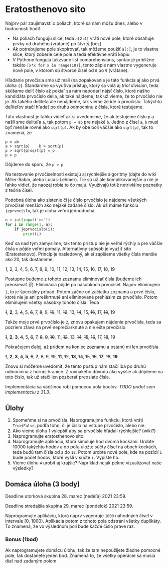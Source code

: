 # Eratosthenovo sito

Najprv pár zaujímavstí o poliach, ktoré sa nám môžu dnes, alebo v budúcnosti hodiť. 

* Na poliach fungujú slice, teda `a[2:4]` vráti nové pole, ktoré obsahuje prvky od druhého (vrátane) po štvrtý (bez)
* Ak potrebujeme pole skopirovať, tak môžeme použiť `a[:]`, je to vlastne slice, ktorý zoberie celé pole a teda efektívne vráti kópiu
* V Pythone fungujú takzvané list comprehensions, syntax je približne takáto `[x*x for x in range(10)]`, tento zápis nám vlastne vygeneruje nové pole, v ktorom sú štvorce čísel od `0` po `9` (vrátane).

Hľadanie prvočísla sme už mali (na zopakovanie je táto funkcia aj ako prvá úloha :)). Štandardne sa vyuťíva prístup, ktorý sa volá aj *trial division*, teda skúšame deliť číslo až pokiaľ sa nám nepodarí nájsť číslo, ktoré nášho kandidáta prvočíslo delia, ak také nájdeme, tak už vieme, že to prvočíslo nie je. Ak takého deliteľa ale nenájdeme, tak vieme že ide o prvočíslo. Takýchto deľiteľov stačí hľadať po druhú odmocninu z čísla, ktoré testujeme. 

Táto vlastnosť je ľahko vidieť ak si uvedomíme, že ak testujeme číslo `p` a našli sme deliteľa `a`, tak potom `p = ab` pre nejaké `b`. Jedno z čísel `a`, `b` musi byť menšie rovné ako `sqrt(p)`. Ak by obe boli väčšie ako `sqrt(p)`, tak to znamená, že 

```plain
p = ab
a > sqrt(p)    b > sqrt(p)
p > sqrt(p)sqrt(p) = p
p > p
```

Dôjdeme do sporu, že `p > p`.

Na testovanie prvočiselnosti existujú aj rýchlejšie algoritmy (dajte do wiki Miller-Rabin, alebo Lucas-Lehmer). Tie sú už ale komplikovanejšie a nie je ľahko vidieť, že naozaj robia to čo majú. Využívajú totiž netriviálne poznatky z teórie čísel. 

Podobná úloha ako zistenie či je číslo prvočíslo je nájdeme všetkých prvočísel menších ako nejaké zadané číslo. Ak už máme funkciu `jeprvocislo`, tak je uloha veľmi jednoduchá. 

```py
n = int(input('n='))
for i in range(1, n):
    if jeprvocislo(i):
        print(i)
```

Keď sa nad tým zamyslíme, tak tento prístup nie je veľmi rýchly a pre väčšie čísla `n` pôjde veľmi pomaly. Alternatívny spôsob je využiť sito (Eratostenovo). Princíp je nasledovný, ak si zapíšeme všetky čísla menšie ako 20, tak dostaneme. 

1, 2, 3, 4, 5, 6, 7, 8, 9, 10, 11, 12, 13, 14, 15, 16, 17, 18, 19

Postupne budeme z tohoto zoznamu eliminovať čísla (budeme ich preosievať ✌). Eliminácia pôjde po násobkoch prvočísel. Najprv eliminujem `1`, to je špeciálny prípad. Potom začne od začiatku zoznamu a prvé číslo, ktoré nie je ani preškrtnuté ani eliminované prehlásim za prvočíslo. Potom eliminujem všetky násobky tohoto čísla. Teda

~~1~~, **2**, 3, ~~4~~, 5, ~~6~~, 7, ~~8~~, 9, ~~10~~, 11, ~~12~~, 13, ~~14~~, 15, ~~16~~, 17, ~~18~~, 19

Takže moje prvé prvočíslo je `2`, znovu opakujem nájdenie prvočísla, teda sa pozriem zľava na prvé neprečiarknuté a nie ešte prvočíslo

~~1~~, **2**, **3**, ~~4~~, 5, ~~6~~, 7, ~~8~~, ~~9~~, ~~10~~, 11, ~~12~~, 13, ~~14~~, ~~15~~, ~~16~~, 17, ~~18~~, 19

Pokračujem ďalej, až prídem na koniec zoznamu a ostanú mi len prvočísla 

~~1~~, **2**, **3**, ~~4~~, **5**, ~~6~~, **7**, ~~8~~, ~~9~~, ~~10~~, **11**, ~~12~~, **13**, ~~14~~, ~~15~~, ~~16~~, **17**, ~~18~~, **19**

Znovu si môžeme uvedomiť, že tento postup nám stačí iba po druhú odmocninu z hornej hranice. Z rovnakého dôvodu ako vyššie ak dôjdeme na toto číslo, tak už stačí len pozberať preosiate čísla. 

Implementácia sa väčšinou robí pomocou pola boolov. *TODO pridat sem implementaciu z 31.3.*

## Úlohy

1. Spomeňme si na prvočísla. Naprogramujme funkciu, ktorá vráti `True`/`False`, podľa toho, či je číslo na vstupe prvočíslo, alebo nie. 
2. Ako vieme úlohu *1* vylepšiť aby sa prvočísla hľadali rýchlejšie? (wiki?)
3. Naprogramujte eratosthenovo sito. 
4. Naprogramujte aplikáciu, ktorá simuluje hod dvoma kockami. Urobte 10000 takýchto hodov a do poľa uložte súčty čísel na oboch kockách, teda budú tam čísla od `2` do `12`. Potom urobte nové pole, kde na pozícií `i` bude počet hodov, ktoré vyšli v súčte `i`. Vypište ho. 
5. Vieme úlohu `4` urobiť aj krajšie? Napríklad nejak pekne vizualizovať naše výsledky?

## Domáca úloha (3 body)

Deadline utorková skupina 28. marec (nedeľa) 2021 23:59.

Deadline stredajšia skupina 29. marec (pondelok) 2021 23:59.

Naprogramujte aplikáciu, ktorá naprv vygenruje `1000` náhodných čísel v intervale [0, 1000). Aplikácia potom z tohoto pola odstráni všetky duplikáty. To znamená, že vo výslednom poli bude každé číslo práve raz. 

### Bonus (1bod)

Ak naprogramujete domácu úlohu, tak že tam nepoužijete žiadne pomocné pole, tak dostanete jeden bod. Znamená to, že všetky operácie sa musia diať nad zadaným polom. 